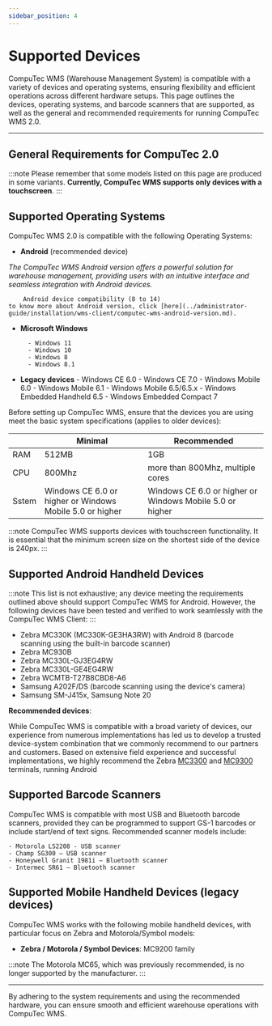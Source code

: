 ```yaml
---
sidebar_position: 4
---
```


# Supported Devices

CompuTec WMS (Warehouse Management System) is compatible with a variety of devices and operating systems, ensuring flexibility and efficient operations across different hardware setups. This page outlines the devices, operating systems, and barcode scanners that are supported, as well as the general and recommended requirements for running CompuTec WMS 2.0.

---

## General Requirements for CompuTec 2.0

:::note
    Please remember that some models listed on this page are produced in some variants. **Currently, CompuTec WMS supports only devices with a touchscreen**.
:::

## Supported Operating Systems

CompuTec WMS 2.0 is compatible with the following Operating Systems:

- **Android** (recommended device)

*The CompuTec WMS Android version offers a powerful solution for warehouse management, providing users with an intuitive interface and seamless integration with Android devices.*

        Android device compatibility (8 to 14)
    to know more about Android version, click [here](../administrator-guide/installation/wms-client/computec-wms-android-version.md).
- **Microsoft Windows**
        
        - Windows 11
        - Windows 10
        - Windows 8
        - Windows 8.1

- **Legacy devices**
        - Windows CE 6.0
        - Windows CE 7.0
        - Windows Mobile 6.0
        - Windows Mobile 6.1
        - Windows Mobile 6.5/6.5.x
        - Windows Embedded Handheld 6.5
        - Windows Embedded Compact 7

Before setting up CompuTec WMS, ensure that the devices you are using meet the basic system specifications (applies to older devices):

|       | Minimal                                                  | Recommended                                              |
|-------|----------------------------------------------------------|----------------------------------------------------------|
| RAM   | 512MB                                                    | 1GB                                                       |
| CPU   | 800Mhz                                                   | more than 800Mhz, multiple cores                         |
| Sstem | Windows CE 6.0 or higher or Windows Mobile 5.0 or higher | Windows CE 6.0 or higher or Windows Mobile 5.0 or higher |

:::note
CompuTec WMS supports devices with touchscreen functionality. It is essential that the minimum screen size on the shortest side of the device is 240px.
:::

## Supported Android Handheld Devices

:::note
This list is not exhaustive; any device meeting the requirements outlined above should support CompuTec WMS for Android. However, the following devices have been tested and verified to work seamlessly with the CompuTec WMS Client:
:::

- Zebra MC330K (MC330K-GE3HA3RW) with Android 8 (barcode scanning using the built-in barcode scanner)
- Zebra MC930B
- Zebra MC330L-GJ3EG4RW
- Zebra MC330L-GE4EG4RW
- Zebra WCMTB-T27B8CBD8-A6
- Samsung A202F/DS (barcode scanning using the device's camera)
- Samsung SM-J415x, Samsung Note 20

 **Recommended devices**:

While CompuTec WMS is compatible with a broad variety of devices, our experience from numerous implementations has led us to develop a trusted device-system combination that we commonly recommend to our partners and customers. Based on extensive field experience and successful implementations, we highly recommend the Zebra [MC3300](https://www.zebra.com/us/en/products/spec-sheets/mobile-computers/handheld/mc3300.html) and [MC9300](https://www.zebra.com/us/en/products/spec-sheets/mobile-computers/handheld/mc9300.html) terminals, running Android



## Supported Barcode Scanners

CompuTec WMS is compatible with most USB and Bluetooth barcode scanners, provided they can be programmed to support GS-1 barcodes or include start/end of text signs. Recommended scanner models include:

    - Motorola LS2208 - USB scanner
    - Champ SG300 – USB scanner
    - Honeywell Granit 1981i – Bluetooth scanner
    - Intermec SR61 – Bluetooth scanner

## Supported Mobile Handheld Devices (legacy devices)

CompuTec WMS works with the following mobile handheld devices, with particular focus on Zebra and Motorola/Symbol models:

- **Zebra / Motorola / Symbol Devices**:
        MC9200 family

:::note
The Motorola MC65, which was previously recommended, is no longer supported by the manufacturer.
:::

---
By adhering to the system requirements and using the recommended hardware, you can ensure smooth and efficient warehouse operations with CompuTec WMS.
